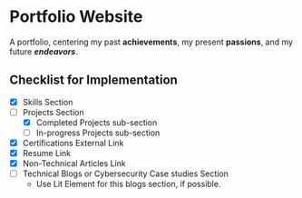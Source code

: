 # Portfolio Website

A portfolio, centering my past **achievements**, my present **passions**, and my future ***endeavors***.

## Checklist for Implementation

- [x] Skills Section
- [ ] Projects Section
    - [x] Completed Projects sub-section
    - [ ] In-progress Projects sub-section
- [x] Certifications External Link
- [x] Resume Link
- [x] Non-Technical Articles Link
- [ ] Technical Blogs or Cybersecurity Case studies Section
    - Use Lit Element for this blogs section, if possible.
